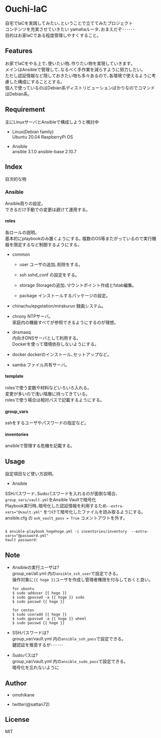 # Ouchi-IaC

自宅でIaCを実践してみたい､ということで立ててみたプロジェクト  
コンテンツを充実させていきたい yamahaルータ､おまえだぞ･･････  
目的はお家IaCである程度管理しやすくすること｡

## Features  

お家でIaCをやる上で､使いたい物､作りたい物を実現していきます｡  
メインはAnsibleで管理して､なるべく手作業を減らすように努力したい｡  
ただし認証情報など隠しておきたい物も多々あるので､各環境で使えるように考慮した構成にすることとする｡  
個人で使っているのはDebian系ディストリビューションばかりなのでコマンドはDebian系｡  

## Requirement  

主にLinuxサーバとAnsibleで構成しようと検討中  

- Linux(Debian family)  
  Ubuntu 20.04
  RaspberryPi OS
  
- Ansible  
  ansible                           3.1.0
  ansible-base                      2.10.7

## Index  

目次的な物

### Ansible

Ansible周りの設定｡  
できるだけ手動での変更は避けて運用する｡  

#### roles

各ロールの説明｡  
基本的にplaybookのみ置くようにする｡
複数のOS等またがっているので実行機器を限定するなど制御するようにする｡  

- common
  - user
    ユーザの追加､削除をする｡  

  - ssh
    sshd_conf の設定をする｡  

  - storage
    Storageの追加､マウントポイント作成とfstab編集｡  

  - package
    インストールするパッケージの設定｡  

- chinachu/epgstation/mirakurun
  録画システム｡  

- chrony
  NTPサーバ｡  
  家庭内の機器すべてが参照できるようにするのが理想｡  

- dnsmasq  
  内向きDNSサーバとして利用する｡  
  Dockerを使って環境依存しないようにする｡  

- docker
  dockerのインストール､セットアップなど｡  

- samba
  ファイル共有サーバ｡  

#### template

rolesで使う変数や材料などいろいろ入れる｡  
変更が多いので浅い階層に持ってきている｡  
rolesで使う場合は相対パスで記載するようにする｡  

#### group_vars

sshをするユーザやパスワードの指定など｡  

#### inventories

ansibleで管理する危機を記載する｡  

## Usage  

設定項目など使い方説明｡  

- Ansible

SSHパスワード､Sudoパスワードを入れるのが面倒な場合､`group_vars/vault.yml`をAnsible Vaultで暗号化  
Playbook実行時､暗号化した認証情報を利用するため`--extra-vars="@vault.yml"` をつけて暗号化したファイルを読み取るようにする｡  
ansible.cfg の `ask_vault_pass = True` コメントアウトを外す｡  

```shell

$ ansible-playbook hogehoge.yml -i inventories/inventory  --extra-vars="@password.yml"
Vault password:

```

## Note  

- Ansibleの実行ユーザは?  
  group_var/all.yml 内の`ansible_ssh_user`で設定できる｡  
  操作対象に`{{ hoge }}`ユーザを作成し管理者権限を付与しておくと良い｡  
  
  ```shell
  for ubuntu
  $ sudo adduser {{ hoge }}
  $ sudo gpasswd -a {{ hoge }} sudo
  $ sudo passwd {{ hoge }}
  ```

  ```shell
  for centos
  $ sudo useradd {{ hoge }}
  $ sudo gpasswd -a {{ hoge }} wheel
  $ sudo passwd {{ hoge }}
  ```

- SSHパスワードは?  
  group_var/vault.yml 内の`ansible_ssh_pass`で設定できる｡  
  鍵認証を推奨するが･･････  

- Sudoパスは?  
  group_var/vault.yml 内の`ansible_sudo_pass`で設定できる｡  
  暗号化を忘れないように

## Author  

- omohikane  

- twitter(@sattan72)  

## License  

MIT
